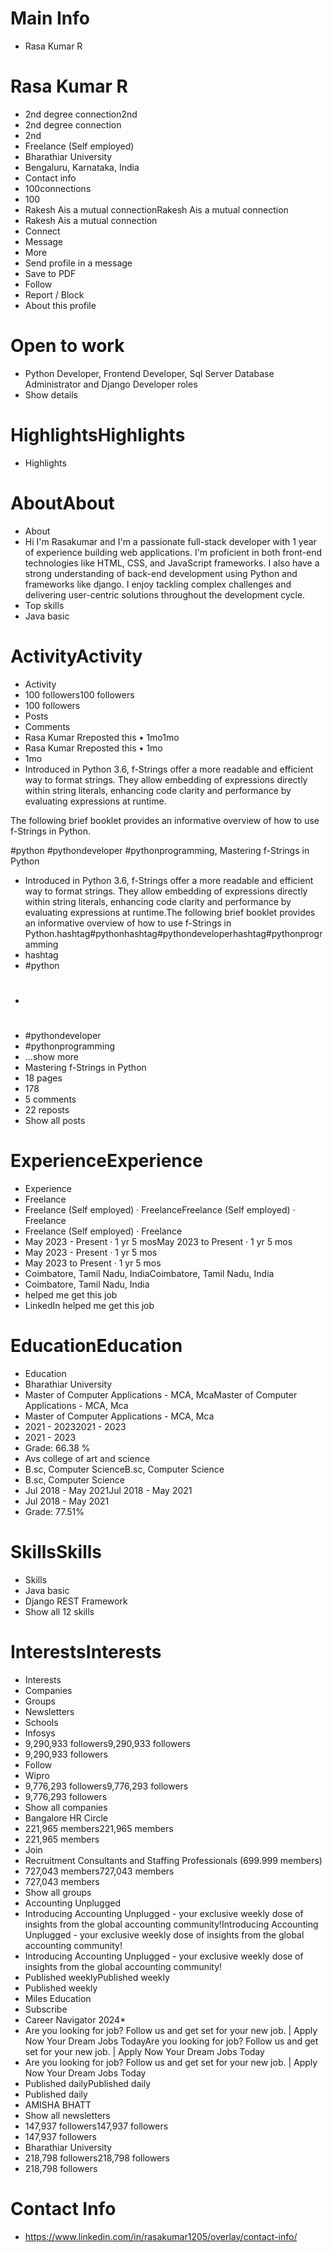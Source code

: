# Main Info

- Rasa Kumar R

# Rasa Kumar R

- 2nd degree connection2nd
- 2nd degree connection
- 2nd
- Freelance (Self employed)
- Bharathiar University
- Bengaluru, Karnataka, India
- Contact info
- 100connections
- 100
- Rakesh Ais a mutual connectionRakesh Ais a mutual connection
- Rakesh Ais a mutual connection
- Connect
- Message
- More
- Send profile in a message
- Save to PDF
- Follow
- Report / Block
- About this profile

# Open to work

- Python Developer, Frontend Developer, Sql Server Database Administrator and Django Developer roles
- Show details

# HighlightsHighlights

- Highlights

# AboutAbout

- About
- Hi I'm Rasakumar and I'm a passionate full-stack developer with 1 year of experience building web applications. I'm proficient in both front-end technologies like HTML, CSS, and JavaScript frameworks. I also have a strong understanding of back-end development using Python and frameworks like django. I enjoy tackling complex challenges and delivering user-centric solutions throughout the development cycle.
- Top skills
- Java basic

# ActivityActivity

- Activity
- 100 followers100 followers
- 100 followers
- Posts
- Comments
- Rasa Kumar Rreposted this • 1mo1mo
- Rasa Kumar Rreposted this • 1mo
- 1mo
- Introduced in Python 3.6, f-Strings offer a more readable and efficient way to format strings. They allow embedding of expressions directly within string literals, enhancing code clarity and performance by evaluating expressions at runtime.

The following brief booklet provides an informative overview of how to use f-Strings in Python. 

#python #pythondeveloper #pythonprogramming, Mastering f-Strings in Python
- Introduced in Python 3.6, f-Strings offer a more readable and efficient way to format strings. They allow embedding of expressions directly within string literals, enhancing code clarity and performance by evaluating expressions at runtime.The following brief booklet provides an informative overview of how to use f-Strings in Python.hashtag#pythonhashtag#pythondeveloperhashtag#pythonprogramming
- hashtag
- #python
- #
- #pythondeveloper
- #pythonprogramming
- …show more
- Mastering f-Strings in Python
- 18 pages
- 178
- 5 comments
- 22 reposts
- Show all posts

# ExperienceExperience

- Experience
- Freelance
- Freelance (Self employed) · FreelanceFreelance (Self employed) · Freelance
- Freelance (Self employed) · Freelance
- May 2023 - Present · 1 yr 5 mosMay 2023 to Present · 1 yr 5 mos
- May 2023 - Present · 1 yr 5 mos
- May 2023 to Present · 1 yr 5 mos
- Coimbatore, Tamil Nadu, IndiaCoimbatore, Tamil Nadu, India
- Coimbatore, Tamil Nadu, India
- helped me get this job
- LinkedIn helped me get this job

# EducationEducation

- Education
- Bharathiar University
- Master of Computer Applications - MCA, McaMaster of Computer Applications - MCA, Mca
- Master of Computer Applications - MCA, Mca
- 2021 - 20232021 - 2023
- 2021 - 2023
- Grade: 66.38 %
- Avs college of art and science
- B.sc, Computer ScienceB.sc, Computer Science
- B.sc, Computer Science
- Jul 2018 - May 2021Jul 2018 - May 2021
- Jul 2018 - May 2021
- Grade: 77.51%

# SkillsSkills

- Skills
- Java basic
- Django REST Framework
- Show all 12 skills

# InterestsInterests

- Interests
- Companies
- Groups
- Newsletters
- Schools
- Infosys
- 9,290,933 followers9,290,933 followers
- 9,290,933 followers
- Follow
- Wipro
- 9,776,293 followers9,776,293 followers
- 9,776,293 followers
- Show all companies
- Bangalore HR Circle
- 221,965 members221,965 members
- 221,965 members
- Join
- Recruitment Consultants and Staffing Professionals (699.999 members)
- 727,043 members727,043 members
- 727,043 members
- Show all groups
- Accounting Unplugged
- Introducing Accounting Unplugged - your exclusive weekly dose of insights from the global accounting community!Introducing Accounting Unplugged - your exclusive weekly dose of insights from the global accounting community!
- Introducing Accounting Unplugged - your exclusive weekly dose of insights from the global accounting community!
- Published weeklyPublished weekly
- Published weekly
- Miles Education
- Subscribe
- Career Navigator 2024*
- Are you looking for job? Follow us and get set for your new job. | Apply Now Your Dream Jobs TodayAre you looking for job? Follow us and get set for your new job. | Apply Now Your Dream Jobs Today
- Are you looking for job? Follow us and get set for your new job. | Apply Now Your Dream Jobs Today
- Published dailyPublished daily
- Published daily
- AMISHA BHATT
- Show all newsletters
- 147,937 followers147,937 followers
- 147,937 followers
- Bharathiar University
- 218,798 followers218,798 followers
- 218,798 followers

# Contact Info

- https://www.linkedin.com/in/rasakumar1205/overlay/contact-info/

